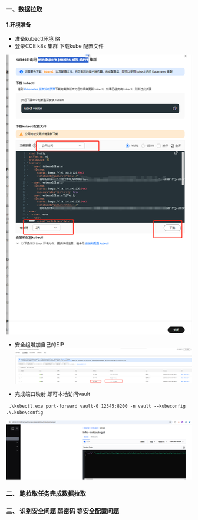 ### 一、数据拉取
#### 1.环境准备

- 准备kubectl环境 略
- 登录CCE k8s 集群 下载kube 配置文件

![img.png](img.png)

- 安全组增加自己的EIP
![img_1.png](img_1.png)

- 完成端口映射 即可本地访问vault
 
` .\kubectl.exe port-forward vault-0 12345:8200 -n vault --kubeconfig .\.kube\config`

![img_2.png](img_2.png)

### 二、 跑拉取任务完成数据拉取

### 三、 识别安全问题 弱密码 等安全配置问题